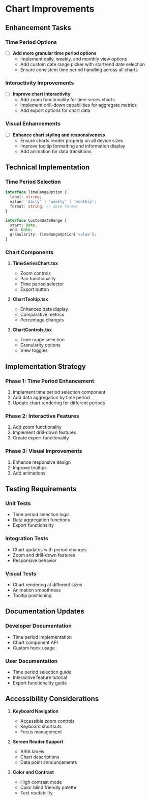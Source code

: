 # Chart Improvements

## Enhancement Tasks

### Time Period Options

- [ ] **Add more granular time period options**
  - Implement daily, weekly, and monthly view options
  - Add custom date range picker with start/end date selection
  - Ensure consistent time period handling across all charts

### Interactivity Improvements

- [ ] **Improve chart interactivity**
  - Add zoom functionality for time series charts
  - Implement drill-down capabilities for aggregate metrics
  - Add export options for chart data

### Visual Enhancements

- [ ] **Enhance chart styling and responsiveness**
  - Ensure charts render properly on all device sizes
  - Improve tooltip formatting and information display
  - Add animation for data transitions

## Technical Implementation

### Time Period Selection

```typescript
interface TimeRangeOption {
  label: string;
  value: 'daily' | 'weekly' | 'monthly';
  format: string; // date format
}

interface CustomDateRange {
  start: Date;
  end: Date;
  granularity: TimeRangeOption['value'];
}
```

### Chart Components

1. **TimeSeriesChart.tsx**
   - Zoom controls
   - Pan functionality
   - Time period selector
   - Export button

2. **ChartTooltip.tsx**
   - Enhanced data display
   - Comparative metrics
   - Percentage changes

3. **ChartControls.tsx**
   - Time range selection
   - Granularity options
   - View toggles

## Implementation Strategy

### Phase 1: Time Period Enhancement
1. Implement time period selection component
2. Add data aggregation by time period
3. Update chart rendering for different periods

### Phase 2: Interactive Features
1. Add zoom functionality
2. Implement drill-down features
3. Create export functionality

### Phase 3: Visual Improvements
1. Enhance responsive design
2. Improve tooltips
3. Add animations

## Testing Requirements

### Unit Tests
- Time period selection logic
- Data aggregation functions
- Export functionality

### Integration Tests
- Chart updates with period changes
- Zoom and drill-down features
- Responsive behavior

### Visual Tests
- Chart rendering at different sizes
- Animation smoothness
- Tooltip positioning

## Documentation Updates

### Developer Documentation
- Time period implementation
- Chart component API
- Custom hook usage

### User Documentation
- Time period selection guide
- Interactive feature tutorial
- Export functionality guide

## Accessibility Considerations

1. **Keyboard Navigation**
   - Accessible zoom controls
   - Keyboard shortcuts
   - Focus management

2. **Screen Reader Support**
   - ARIA labels
   - Chart descriptions
   - Data point announcements

3. **Color and Contrast**
   - High contrast mode
   - Color blind friendly palette
   - Text readability
